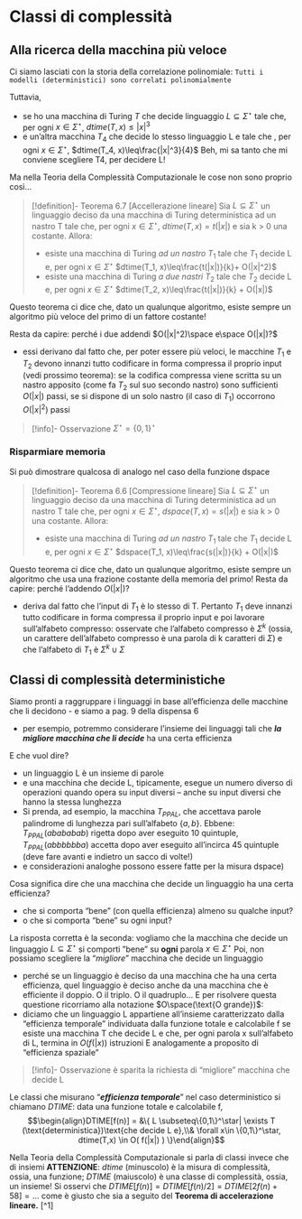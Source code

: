# Classi di complessità

## Alla ricerca della macchina più veloce

Ci siamo lasciati con la storia della correlazione polinomiale: 																									`Tutti i modelli (deterministici) sono correlati polinomialmente`

Tuttavia, 
- se ho una macchina di Turing $T$ che decide linguaggio $L\subseteq\Sigma^\star$ tale che, per ogni $x\in\Sigma^\star$, $dtime(T, x) \leq |x|^3$
- e un’altra macchina $T_4$ che decide lo stesso linguaggio L e tale che , per ogni $x\in\Sigma^\star$, $dtime(T_4, x)\leq\frac{|x|^3}{4}$
Beh, mi sa tanto che mi conviene scegliere T4, per decidere L!

Ma nella Teoria della Complessità Computazionale le cose non sono proprio così…

>[!definition]- Teorema 6.7 [Accellerazione lineare]
>Sia $L\subseteq\Sigma^\star$ un linguaggio deciso da una macchina di Turing deterministica ad un nastro T tale che, per ogni $x\in\Sigma^\star$, $dtime(T,x) = t(|x|)$ e sia k > 0 una costante. Allora:
>- esiste una macchina di Turing _ad un nastro_ $T_1$ tale che $T_1$ decide L e, per ogni $x\in\Sigma^\star$ $dtime(T_1, x)\leq\frac{t(|x|)}{k}+  O(|x|^2)$
>- esiste una macchina di Turing _a due nastri_ $T_2$ tale che $T_2$ decide L e, per ogni $x\in\Sigma^\star$ $dtime(T_2, x)\leq\frac{t(|x|)}{k}   +  O(|x|)$

Questo teorema ci dice che, dato un qualunque algoritmo, esiste sempre un algoritmo più veloce del primo di un fattore costante! 

Resta da capire: perché i due addendi $O(|x|^2)\space e\space O(|x|)?$
- essi derivano dal fatto che, per poter essere più veloci, le macchine $T_1$ e $T_2$ devono innanzi tutto codificare in forma compressa il proprio input (vedi prossimo teorema): se la codifica compressa viene scritta su un nastro apposito (come fa $T_2$ sul suo secondo nastro) sono sufficienti $O(|x|)$ passi, se si dispone di un solo nastro (il caso di $T_1$) occorrono $O(|x|^2)$ passi

>[!info]- Osservazione
>$\Sigma^{\star} = \{0,1\}^\star$

### Risparmiare memoria

Si può dimostrare qualcosa di analogo nel caso della funzione dspace

>[!definition]- Teorema 6.6 [Compressione lineare]
>Sia $L\subseteq\Sigma^\star$ un linguaggio deciso da una macchina di Turing deterministica ad un nastro T tale che, per ogni $x\in\Sigma^\star$, $dspace(T, x) = s(|x|)$ e sia k > 0 una costante. Allora:
>- esiste una macchina di Turing _ad un nastro_ $T_1$ tale che $T_1$ decide L e, per ogni $x\in\Sigma^\star$ $dspace(T_1, x)\leq\frac{s(|x|)}{k}   +  O(|x|)$

Questo teorema ci dice che, dato un qualunque algoritmo, esiste sempre un algoritmo che usa una frazione costante della memoria del primo! 
Resta da capire: perché l’addendo $O(|x|)$?
- deriva dal fatto che l’input di $T_1$ è lo stesso di T. Pertanto $T_1$ deve innanzi tutto codificare in forma compressa il proprio input e poi lavorare sull’alfabeto compresso: osservate che l’alfabeto compresso è $\Sigma^k$ (ossia, un carattere dell’alfabeto compresso è una parola di k caratteri di $\Sigma$) e che l’alfabeto di $T_1$ è $\Sigma^k\cup\Sigma$

## Classi di complessità deterministiche

Siamo pronti a raggruppare i linguaggi in base all’efficienza delle macchine che li decidono - e siamo a pag. 9 della dispensa 6
- per esempio, potremmo considerare l’insieme dei linguaggi tali che _**la migliore macchina che li decide**_ ha una certa efficienza

E che vuol dire?
- un linguaggio L è un insieme di parole
- e una macchina che decide L, tipicamente, esegue un numero diverso di operazioni quando opera su input diversi – anche su input diversi che hanno la stessa lunghezza
- Si prenda, ad esempio, la macchina $T_{PPAL}$, che accettava parole palindrome di lunghezza pari sull’alfabeto $\{a,b\}$. Ebbene: $T_{PPAL}(abababab)$ rigetta dopo aver eseguito 10 quintuple, $T_{PPAL}(abbbbbba)$ accetta dopo aver eseguito all’incirca 45 quintuple (deve fare avanti e indietro un sacco di volte!)
 - e considerazioni analoghe possono essere fatte per la misura dspace)

Cosa significa dire che una macchina che decide un linguaggio ha una certa efficienza?
- che si comporta “bene” (con quella efficienza) almeno su qualche input?
- o che si comporta “bene” su ogni input?

La risposta corretta è la seconda: vogliamo che la macchina che decide un linguaggio $L\subseteq\Sigma^\star$ si comporti ”bene” su **ogni** parola $x\in\Sigma^\star$
Poi, non possiamo scegliere la “_migliore_” macchina che decide un linguaggio
- perché se un linguaggio è deciso da una macchina che ha una certa efficienza, quel linguaggio è deciso anche da una macchina che è efficiente il doppio. O il triplo. O il quadruplo…
E per risolvere questa questione ricorriamo alla notazione $O\space(\text{O grande})$: 
- diciamo che un linguaggio L appartiene all’insieme caratterizzato dalla “efficienza temporale” individuata dalla funzione totale e calcolabile f se esiste una macchina T che decide L e che, per ogni parola x sull’alfabeto di L, termina in $O( f(|x ) )$ istruzioni
E analogamente a proposito di “efficienza spaziale” 

>[!info]- Osservazione
>è sparita la richiesta di “migliore” macchina che decide L

Le classi che misurano “_**efficienza temporale**_” nel caso deterministico si chiamano $DTIME$: data una funzione totale e calcolabile f, 
$$\begin{align}DTIME[f(n)] = &\{ L \subseteq\{0,1\}^\star| \exists T (\text{deterministica})\text{che decide L e},\\& \forall x\in \{0,1\}^\star, dtime(T,x) \in O( f(|x|) ) \}\end{align}$$

Nella Teoria della Complessità Computazionale si parla di classi invece che di insiemi
**ATTENZIONE**: $dtime$ (minuscolo) è la misura di complessità, ossia, una funzione;                   $DTIME$ (maiuscolo) è una classe di complessità, ossia, un insieme!
Si osservi che $DTIME[ f(n) ] = DTIME[ f(n)/2 ] = DTIME[2 f(n)+58 ] =\dots$
come è giusto che sia a seguito del **Teorema di accelerazione lineare.** [^1]
